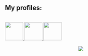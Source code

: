 
<h2 background-color=> My profiles: </h2>

<br>

<div align='left' >
  <a href="https://www.salesforce.com/trailblazer/lxelnoe9tymas0ic5h">
    <img src ='https://res.cloudinary.com/startup-grind/image/upload/c_fill,dpr_2.0,f_auto,g_center,h_1080,q_100,w_1080/v1/gcs/platform-data-salesforce/events/trailhead-logo_sxOxVMt.png' width=60px height=60px>
  </a>
  <a href="https://www.linkedin.com/in/marcos-conninck-b6b729280/">
    <img src ='https://pngimg.com/uploads/linkedIn/linkedIn_PNG8.png' width=60px height=60px >
  </a>
  <a href="https://x.com/MarcosConninck">
    <img src ='https://freelogopng.com/images/all_img/1690643591twitter-x-logo-png.png' width=60px height=60px >
  </a>
</div>
<br>

<div id='Header' align='center'>
  <img src='https://media2.giphy.com/media/v1.Y2lkPTc5MGI3NjExcnZzMHhwejJnamg0M2VpY2xzODc3eXJkYmFuMWlzdWJ0NGt1OHQwZCZlcD12MV9pbnRlcm5hbF9naWZfYnlfaWQmY3Q9Zw/26tn33aiTi1jkl6H6/giphy.webp'
</div>
